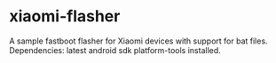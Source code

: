 # xiaomi-flasher
A sample fastboot flasher for Xiaomi devices with support for bat files.
Dependencies: latest android sdk platform-tools installed.
